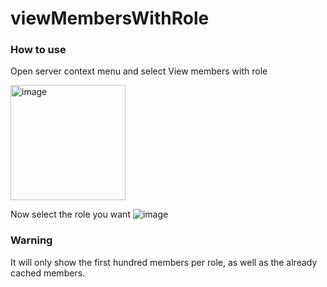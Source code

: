 # viewMembersWithRole


### How to use
Open server context menu and select View members with role

<img width="184" alt="image" src="https://github.com/user-attachments/assets/eefb2044-4f67-4acc-ab33-21fd07ed9a27" />

Now select the role you want
![image](https://github.com/user-attachments/assets/4e800bb3-ab6c-4c5d-9017-e75824a9073b)

### Warning
It will only show the first hundred members per role, as well as the already cached members.

